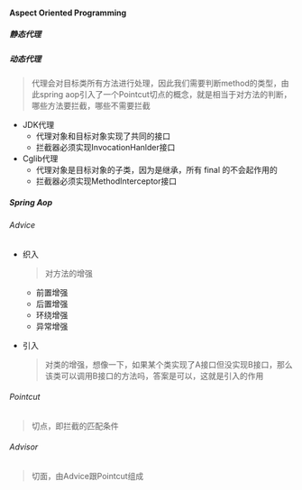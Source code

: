 #### Aspect Oriented Programming

##### 静态代理

##### 动态代理
> 代理会对目标类所有方法进行处理，因此我们需要判断method的类型，由此spring aop引入了一个Pointcut切点的概念，就是相当于对方法的判断，哪些方法要拦截，哪些不需要拦截

- JDK代理
  * 代理对象和目标对象实现了共同的接口  
  * 拦截器必须实现InvocationHanlder接口  
- Cglib代理 
  * 代理对象是目标对象的子类，因为是继承，所有 final 的不会起作用的
  * 拦截器必须实现MethodInterceptor接口  

##### Spring Aop

###### Advice

* 织入

  > 对方法的增强
  * 前置增强
  * 后置增强
  * 环绕增强
  * 异常增强

* 引入

  > 对类的增强，想像一下，如果某个类实现了A接口但没实现B接口，那么该类可以调用B接口的方法吗，答案是可以，这就是引入的作用

###### Pointcut

> 切点，即拦截的匹配条件

###### Advisor

> 切面，由Advice跟Pointcut组成 

